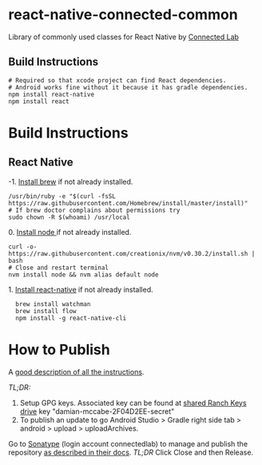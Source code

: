 # react-native-connected-common

Library of commonly used classes for React Native by [Connected Lab](http://connectedlab.com/)

## Build Instructions

```
# Required so that xcode project can find React dependencies. 
# Android works fine without it because it has gradle dependencies.
npm install react-native
npm install react
```

# Build Instructions

## React Native

-1\. [Install brew](http://brew.sh/) if not already installed.
```shell
/usr/bin/ruby -e "$(curl -fsSL https://raw.githubusercontent.com/Homebrew/install/master/install)"
# If brew doctor complains about permissions try
sudo chown -R $(whoami) /usr/local
```

0\. [Install node ](https://www.sitepoint.com/quick-tip-installing-react-native/) if not already installed.
```shell
curl -o- https://raw.githubusercontent.com/creationix/nvm/v0.30.2/install.sh | bash
# Close and restart terminal
nvm install node && nvm alias default node
```
1\. [Install react-native](https://www.sitepoint.com/quick-tip-installing-react-native/) if not already installed.
```shell
  brew install watchman
  brew install flow
  npm install -g react-native-cli
```
# How to Publish

A [good description of all the instructions](https://android.jlelse.eu/the-complete-guide-to-creating-an-android-library-46628b7fc879#.cso1a87uy). 

*TL;DR:* 
1. Setup GPG keys. Associated key can be found at [shared Ranch Keys drive](https://drive.google.com/drive/folders/0B1zn_IehYreRenZ6aFZISHkyc1U) key "damian-mccabe-2F04D2EE-secret"
1. To publish an update to go Android Studio > Gradle right side tab > android > upload > uploadArchives.

Go to [Sonatype](https://oss.sonatype.org/#stagingRepositories) (login account connectedlab) to manage and publish the repository [as described in their docs](http://central.sonatype.org/pages/releasing-the-deployment.html). *TL;DR* Click Close and then Release.



